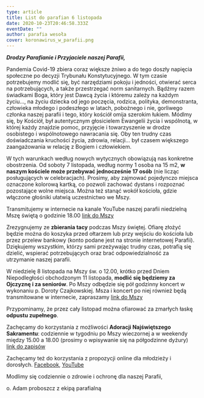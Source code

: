 ```yaml
---
type: article
title: List do parafian 6 listopada
date: 2020-10-23T20:46:58.333Z
eventDate: ""
author: parafia wesoła
cover: koronawirus_w_parafii.png
---
```

<!--StartFragment-->

***Drodzy Parafianie i Przyjaciele naszej Parafii,***

Pandemia Covid-19 zbiera coraz większe żniwo a do tego doszły napięcia społeczne po decyzji Trybunału Konstytucyjnego. W tym czasie potrzebujemy modlić się, być narzędziami pokoju i jedności, otwierać serca na potrzebujących, a także przestrzegać norm sanitarnych. Bądźmy razem świadkami Boga, który jest Dawcą życia i któremu zależy na każdym życiu…, na życiu dziecka od jego poczęcia, rodzica, polityka, demonstranta, człowieka młodego i podeszłego w latach, pobożnego i nie, gorliwego członka naszej parafii i tego, który kościół omija szerokim łukiem. Módlmy się, by Kościół, był autentycznym głosicielem Ewangelii życia i wspólnotą, w której każdy znajdzie pomoc, przyjęcie i towarzyszenie w drodze osobistego i wspólnotowego nawracania się. Oby ten trudny czas doświadczania kruchości życia, zdrowia, relacji… był czasem większego zaangażowania w relację z Bogiem i człowiekiem.

W tych warunkach według nowych wytycznych obowiązują nas konkretne obostrzenia. Od soboty 7 listopada, według normy 1 osoba na 15 m2, **w naszym kościele może przebywać jednocześnie 17 osób** (nie licząc posługujących w celebracjach). Prosimy, aby zajmować pojedynczo miejsca oznaczone kolorową kartką, co pozwoli zachować dystans i rozpoznać pozostające wolne miejsca. Można też stanąć wokół kościoła, gdzie włączone głośniki ułatwią uczestnictwo we Mszy. 

Transmitujemy w internecie na kanale YouTube naszej parafii niedzielną Mszę świętą o godzinie 18.00 [link do Mszy](https://youtu.be/1nCxwRR7hKU)

Zrezygnujemy ze **zbierania tacy** podczas Mszy świętej. Ofiarę złożyć będzie można do koszyka przed ołtarzem lub przy wejściu do kościoła lub przez przelew bankowy (konto podane jest na stronie internetowej Parafii). Dziękujemy wszystkim, którzy sami przeżywając trudny czas, potrafią się dzielić, wspierać potrzebujących oraz brać odpowiedzialność za utrzymanie naszej parafii.

W niedzielę 8 listopada na Mszy św. o 12.00, krótko przed Dniem Niepodległości obchodzonym 11 listopada, **modlić się będziemy za Ojczyznę i za seniorów**. Po Mszy odbędzie się pół godzinny koncert w wykonaniu p. Doroty Czajkowskiej. Msza i koncert po niej również będą transmitowane w internecie, zapraszamy [link do Mszy](https://youtu.be/X--S08Zio9Q)

Przypominamy, że przez cały listopad można ofiarować za zmarłych łaskę **odpustu zupełnego**.

Zachęcamy do korzystania z możliwości **Adoracji Najświętszego Sakramentu**: codziennie w tygodniu po Mszy wieczornej a w weekendy między 15.00 a 18.00 (prosimy o wpisywanie się na półgodzinne dyżury) [link do zapisów](https://docs.google.com/spreadsheets/d/1F1O_4-tC36sXy0VuqLTh3pOFqSjeeMkBDA8fy_-cAtQ/edit?fbclid=IwAR0exerN6zc2AiSMTuQf4_lSAB4PvZEiikOTwJZSrhSX_GIYaGwH2AbuPWs#gid=541890420)

Zachęcamy też do korzystania z propozycji online dla młodzieży i dorosłych. [Facebook](https://www.facebook.com/Parafia-Opatrzno%C5%9Bci-Bo%C5%BCej-Weso%C5%82a-444169575744240), [YouTube](https://www.youtube.com/channel/UCydI-tJHrPj-KT_JTwAi2vw/)

Modlimy się codziennie o zdrowie i ochronę dla naszej Parafii,

o. Adam proboszcz z ekipą parafialną

<!--EndFragment-->
